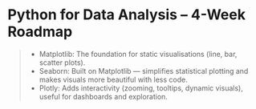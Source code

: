 # Python for Data Analysis – 4-Week Roadmap

> - Matplotlib: The foundation for static visualisations (line, bar, scatter plots).
> - Seaborn: Built on Matplotlib — simplifies statistical plotting and makes visuals more beautiful with less code.
> - Plotly: Adds interactivity (zooming, tooltips, dynamic visuals), useful for dashboards and exploration.

